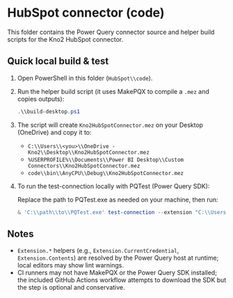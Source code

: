 HubSpot connector (code)
========================

This folder contains the Power Query connector source and helper build scripts for the Kno2 HubSpot connector.

Quick local build & test
------------------------

1. Open PowerShell in this folder (`HubSpot\\code`).
2. Run the helper build script (it uses MakePQX to compile a `.mez` and copies outputs):

   ```powershell
   .\\build-desktop.ps1
   ```

3. The script will create `Kno2HubSpotConnector.mez` on your Desktop (OneDrive) and copy it to:

   - `C:\\Users\\<you>\\OneDrive - Kno2\\Desktop\\Kno2HubSpotConnector.mez`
   - `%USERPROFILE%\\Documents\\Power BI Desktop\\Custom Connectors\\Kno2HubSpotConnector.mez`
   - `code\\bin\\AnyCPU\\Debug\\Kno2HubSpotConnector.mez`

4. To run the test-connection locally with PQTest (Power Query SDK):

   Replace the path to PQTest.exe as needed on your machine, then run:

   ```powershell
   & 'C:\\path\\to\\PQTest.exe' test-connection --extension "C:\\Users\\<you>\\OneDrive - Kno2\\Desktop\\Kno2HubSpotConnector.mez" --queryFile "..\\HubSpotConnector.query.pq" --prettyPrint
   ```

Notes
-----

- `Extension.*` helpers (e.g., `Extension.CurrentCredential`, `Extension.Contents`) are resolved by the Power Query host at runtime; local editors may show lint warnings.
- CI runners may not have MakePQX or the Power Query SDK installed; the included GitHub Actions workflow attempts to download the SDK but the step is optional and conservative.
